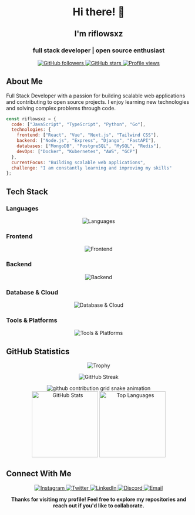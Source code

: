 <div align="center">

<h1 align="center">Hi there! 👋</h1>
<h2 align="center">I'm riflowsxz</h2>
<h3 align="center">full stack developer | open source enthusiast</h3>

<p align="center">
  <a href="https://github.com/riflowsxz">
    <img src="https://img.shields.io/github/followers/riflowsxz?label=Followers&logo=GitHub&style=for-the-badge&color=4a9eff" alt="GitHub followers">
  </a>
  <a href="https://github.com/riflowsxz">
    <img src="https://img.shields.io/github/stars/riflowsxz?affiliations=OWNER&label=Stars&style=for-the-badge&color=4a9eff" alt="GitHub stars">
  </a>
  <a href="#">
    <img src="https://komarev.com/ghpvc/?username=riflowsxz&label=Profile%20views&color=4a9eff&style=for-the-badge" alt="Profile views" />
  </a>
</p>

</div>

## About Me

Full Stack Developer with a passion for building scalable web applications and contributing to open source projects. I enjoy learning new technologies and solving complex problems through code.

```javascript
const riflowsxz = {
  code: ["JavaScript", "TypeScript", "Python", "Go"],
  technologies: {
    frontend: ["React", "Vue", "Next.js", "Tailwind CSS"],
    backend: ["Node.js", "Express", "Django", "FastAPI"],
    databases: ["MongoDB", "PostgreSQL", "MySQL", "Redis"],
    devOps: ["Docker", "Kubernetes", "AWS", "GCP"]
  },
  currentFocus: "Building scalable web applications",
  challenge: "I am constantly learning and improving my skills"
};
```

## Tech Stack

### Languages
<div align="center">
  <img src="https://skillicons.dev/icons?i=js,ts,go,python,bash,html,css" alt="Languages">
</div>

### Frontend
<div align="center">
  <img src="https://skillicons.dev/icons?i=react,vue,nextjs,tailwind,bootstrap,sass,webpack" alt="Frontend">
</div>

### Backend
<div align="center">
  <img src="https://skillicons.dev/icons?i=nodejs,express,django,fastapi,flask,graphql" alt="Backend">
</div>

### Database & Cloud
<div align="center">
  <img src="https://skillicons.dev/icons?i=mysql,postgres,mongodb,redis,aws,gcp,firebase" alt="Database & Cloud">
</div>

### Tools & Platforms
<div align="center">
  <img src="https://skillicons.dev/icons?i=git,docker,kubernetes,vscode,postman,linux,figma" alt="Tools & Platforms">
</div>

## GitHub Statistics

<p align="center">
  <img src="https://github-profile-trophy.vercel.app/?username=riflowsxz&theme=onedark&row=1&column=7&margin-w=15&margin-h=15" alt="Trophy" />
</p>

<p align="center">
  <img src="https://streak-stats.demolab.com?user=riflowsxz&theme=dark&background=transparent&date_format=j%20M%5B%20Y%5D&ring=4a9eff&fire=4a9eff" alt="GitHub Streak">
</p>

<div align="center">
  <picture>
    <source media="(prefers-color-scheme: dark)" srcset="https://raw.githubusercontent.com/riflowsxz/riflowsxz/output/github-contribution-grid-snake-dark.svg"/>
    <source media="(prefers-color-scheme: light), (prefers-color-scheme: no-preference)" srcset="https://raw.githubusercontent.com/riflowsxz/riflowsxz/output/github-contribution-grid-snake.svg"/>
    <img alt="github contribution grid snake animation" src="https://raw.githubusercontent.com/riflowsxz/riflowsxz/output/github-contribution-grid-snake-dark.svg">
  </picture>
</div>

<div align="center">
  <img height="180em" src="https://github-readme-stats.vercel.app/api?username=riflowsxz&show_icons=true&theme=dark&hide_border=true&include_all_commits=true&count_private=true&bg_color=0D1117&title_color=4a9eff&icon_color=4a9eff&text_color=C9D1D9" alt="GitHub Stats" />
  <img height="180em" src="https://github-readme-stats.vercel.app/api/top-langs/?username=riflowsxz&layout=compact&theme=dark&hide_border=true&bg_color=0D1117&title_color=4a9eff&text_color=C9D1D9" alt="Top Languages" />
</div>

## Connect With Me

<p align="center">
  <a href="https://instagram.com/riflowsxz">
    <img src="https://img.shields.io/badge/Instagram-%23E4405F.svg?style=for-the-badge&logo=Instagram&logoColor=white" alt="Instagram">
  </a>
  <a href="https://twitter.com/riflowsxz">
    <img src="https://img.shields.io/badge/Twitter-%231DA1F2.svg?style=for-the-badge&logo=Twitter&logoColor=white" alt="Twitter">
  </a>
  <a href="https://linkedin.com/in/riflowsxz">
    <img src="https://img.shields.io/badge/LinkedIn-%230077B5.svg?style=for-the-badge&logo=LinkedIn&logoColor=white" alt="LinkedIn">
  </a>
  <a href="https://discord.gg/riflowsxz">
    <img src="https://img.shields.io/badge/Discord-%235865F2.svg?style=for-the-badge&logo=Discord&logoColor=white" alt="Discord">
  </a>
  <a href="mailto:riflowsxz@example.com">
    <img src="https://img.shields.io/badge/Email-D14836?style=for-the-badge&logo=gmail&logoColor=white" alt="Email">
  </a>
</p>

<div align="center">
  
**Thanks for visiting my profile! Feel free to explore my repositories and reach out if you'd like to collaborate.**

</div>
